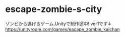 # escape-zombie-s-city
ゾンビから逃げるゲーム.Unityで制作途中!
ver1です↓
https://unityroom.com/games/eacape_zombie_kaichan
